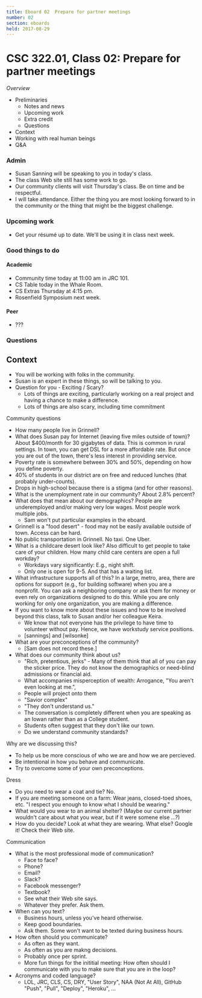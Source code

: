 ```yaml
---
title: Eboard 02  Prepare for partner meetings
number: 02
section: eboards
held: 2017-08-29
---
```

CSC 322.01, Class 02:  Prepare for partner meetings
===================================================

_Overview_

* Preliminaries
    * Notes and news
    * Upcoming work
    * Extra credit
    * Questions
* Context
* Working with real human beings
* Q&A

### Admin

* Susan Sanning will be speaking to you in today's class.
* The class Web site still has some work to go.
* Our community clients will visit Thursday's class.  Be on time and
  be respectful.
* I will take attendance.  Either the thing you are most looking forward
  to in the community or the thing that might be the biggest challenge.

### Upcoming work

* Get your résumé up to date.  We'll be using it in class next week.

### Good things to do

#### Academic 

* Community time today at 11:00 am in JRC 101.
* CS Table today in the Whale Room.
* CS Extras Thursday at 4:15 pm.
* Rosenfield Symposium next week.

#### Peer

* ???

### Questions

Context
-------

* You will be working with folks in the community.
* Susan is an expert in these things, so will be talking to you.
* Question for you - Exciting / Scary?
    * Lots of things are exciting, particularly working on a real project
      and having a chance to make a difference.
    * Lots of things are also scary, including time commitment

Community questions

* How many people live in Grinnell?
* What does Susan pay for Internet (leaving five miles outside of
  town)?  About $400/month for 30 gigabytes of data.  This is common
  in rural settings.  In town, you can get DSL for a more affordable
  rate.  But once you are out of the town, there's less interest in
  providing service.
* Poverty rate is somewhere between 30% and 50%, depending on how
  you define poverty.
* 40% of students in our district are on free and reduced lunches
  (that probably under-counts).
* Drops in high-school because there is a stigma (and for other
  reasons).
* What is the unemployment rate in our community?  About 2.8%
  percent?
* What does that mean about our demographics?  People are underemployed
  and/or making very low wages.  Most people work multiple jobs.
    * Sam won't put particular examples in the eboard.
* Grinnell is a "food desert" - food may not be easily available outside
  of town.  Access can be hard.
* No public transportation in Grinnell.  No taxi.  One Uber.
* What is a childcare desert look like?  Also difficult to get people
  to take care of your children.  How many child care centers are open
  a full workday?
    * Workdays vary significantly: E.g., night shift.
    * Only one is open for 9-5.  And that has a waiting list.
* What infrastructure supports all of this?  In a large, metro, area,
  there are options for support (e.g., for building software) when you
  are a nonprofit.  You can ask a neighboring company or ask them for
  money or even rely on organizations designed to do this.  While you
  are only working for only one organization, you are making a difference.
* If you want to know more about these issues and how to be involved 
  beyond this class, talk to Susan and/or her colleague Keira.
    * We know that not everyone has the privilege to have time to
      volunteer without pay.  Hence, we have workstudy service
      positions.
    * [sannings] and [wilsonke]
* What are your preconceptions of the community?
    * [Sam does not record these.]
* What does our community think about us?
    * "Rich, pretentious, jerks" - Many of them think that all of you
      can pay the sticker price.  They do not know the demographics or
      need-blind admissions or financial aid.
    * What accompanies misperception of wealth: Arrogance, "You aren't
      even looking at me.", 
    * People will project onto them
    * "Savior complex"
    * "They don't understand us."
    * The conversation is completely different when you are speaking
      as an Iowan rather than as a College student.
    * Students often suggest that they don't like our town.
    * Do we understand community standards?

Why are we discussing this?

* To help us be more conscious of who we are and how we are percieved.
* Be intentional in how you behave and communicate.
* Try to overcome some of your own preconceptions.

Dress

* Do you need to wear a coat and tie?  No.
* If you are meeting someone on a farm: Wear jeans, closed-toed shoes,
  etc.  "I respect you enough to know what I should be wearing."
* What would you wear to an animal shelter?  (Maybe our current
  partner wouldn't care about what you wear, but if it were somene
  else ...?)
* How do you decide?  Look at what they are wearing.  What else?
  Google it!  Check their Web site.

Communication

* What is the most professional mode of communication?
    * Face to face?
    * Phone?
    * Email?
    * Slack?
    * Facebook messenger?
    * Textbook?
    * See what their Web site says.
    * Whatever they prefer.  Ask them.
* When can you text?
    * Business hours, unless you've heard otherwise.
    * Keep good boundaries.
    * Ask them.  Some won't want to be texted during business hours.
* How often should you communicate?
    * As often as they want.
    * As often as you are makng decisions.
    * Probably once per sprint.
    * More fun things for the inititial meeting: How often should I
      communicate with you to make sure that you are in the loop?
* Acronyms and coded language?
    * LOL, JRC, CLS, CS, DRY, "User Story", NAA (Not At All), GitHub
      "Push", "Pull", "Deploy", "Heroku", ...


